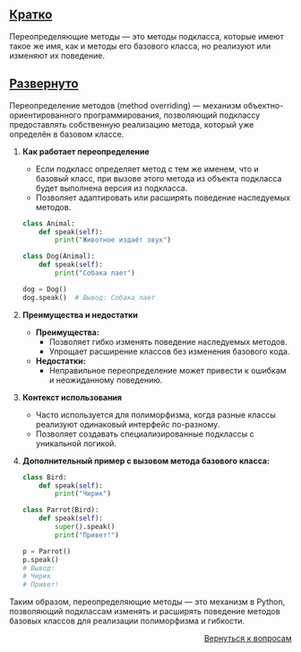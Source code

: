 ## <u>Кратко</u>

Переопределяющие методы — это методы подкласса, которые имеют такое же имя, как и методы его базового класса, но
реализуют или изменяют их поведение.

## <u>Развернуто</u>

Переопределение методов (method overriding) — механизм объектно-ориентированного программирования, позволяющий подклассу
предоставлять собственную реализацию метода, который уже определён в базовом классе.

1. **Как работает переопределение**
    - Если подкласс определяет метод с тем же именем, что и базовый класс, при вызове этого метода из объекта подкласса
      будет выполнена версия из подкласса.
    - Позволяет адаптировать или расширять поведение наследуемых методов.
    ```python
    class Animal:
        def speak(self):
            print("Животное издаёт звук")
 
    class Dog(Animal):
        def speak(self):
            print("Собака лает")
 
    dog = Dog()
    dog.speak()  # Вывод: Собака лает
    ```

2. **Преимущества и недостатки**
    - **Преимущества:**
        - Позволяет гибко изменять поведение наследуемых методов.
        - Упрощает расширение классов без изменения базового кода.
    - **Недостатки:**
        - Неправильное переопределение может привести к ошибкам и неожиданному поведению.

3. **Контекст использования**
    - Часто используется для полиморфизма, когда разные классы реализуют одинаковый интерфейс по-разному.
    - Позволяет создавать специализированные подклассы с уникальной логикой.

4. **Дополнительный пример с вызовом метода базового класса:**
    ```python
    class Bird:
        def speak(self):
            print("Чирик")
 
    class Parrot(Bird):
        def speak(self):
            super().speak()
            print("Привет!")
 
    p = Parrot()
    p.speak()
    # Вывод:
    # Чирик
    # Привет!
    ```

Таким образом, переопределяющие методы — это механизм в Python, позволяющий подклассам изменять и расширять поведение
методов базовых классов для реализации полиморфизма и гибкости.

<div align="right">

[Вернуться к вопросам](../Вопросы.md)

</div>
